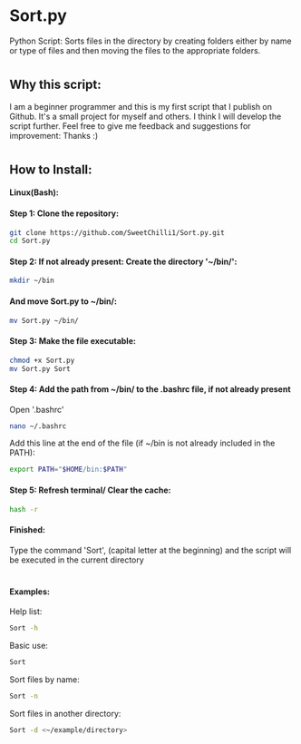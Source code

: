 # Sort.py
Python Script: Sorts files in the directory by creating folders either by name or type of files and then moving the files to the appropriate folders.
#

##  Why this script:
I am a beginner programmer and this is my first script that I publish on Github. 
It's a small project for myself and others.
I think I will develop the script further.
Feel free to give me feedback and suggestions for improvement:
Thanks :)

#


## How to Install:


#### Linux(Bash):


#### Step 1: Clone the repository:
```bash
git clone https://github.com/SweetChilli1/Sort.py.git
cd Sort.py
```


#### Step 2: If not already present: Create the directory '~/bin/': 
```bash
mkdir ~/bin
```


#### And move Sort.py to ~/bin/:
```bash
mv Sort.py ~/bin/
```


#### Step 3: Make the file executable:
```bash
chmod +x Sort.py
mv Sort.py Sort
```


#### Step 4: Add the path from ~/bin/ to the .bashrc file, if not already present
Open '.bashrc'
```bash
nano ~/.bashrc
```
Add this line at the end of the file (if ~/bin is not already included in the PATH):
```bash
export PATH="$HOME/bin:$PATH"
```


#### Step 5: Refresh terminal/ Clear the cache:
```bash
hash -r
```

#### Finished:
Type the command 'Sort', (capital letter at the beginning) and the script will be executed in the current directory
#


#### Examples:
Help list:
```bash
Sort -h
```

Basic use:
```bash
Sort
```

Sort files by name:
```bash
Sort -n
```

Sort files in another directory:
```bash
Sort -d <~/example/directory>
```
#







